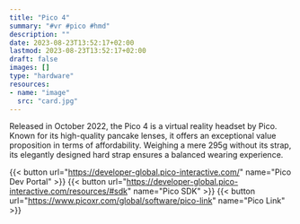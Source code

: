 ```yaml
---
title: "Pico 4"
summary: "#vr #pico #hmd"
description: ""
date: 2023-08-23T13:52:17+02:00
lastmod: 2023-08-23T13:52:17+02:00
draft: false
images: []
type: "hardware"
resources:
- name: "image"
  src: "card.jpg"
---
```

Released in October 2022, the Pico 4 is a virtual reality headset by Pico. Known for its high-quality pancake lenses, it offers an exceptional value proposition in terms of affordability. Weighing a mere 295g without its strap, its elegantly designed hard strap ensures a balanced wearing experience.

{{< button url="https://developer-global.pico-interactive.com/" name="Pico Dev Portal" >}}
{{< button url="https://developer-global.pico-interactive.com/resources/#sdk" name="Pico SDK" >}}
{{< button url="https://www.picoxr.com/global/software/pico-link" name="Pico Link" >}}
